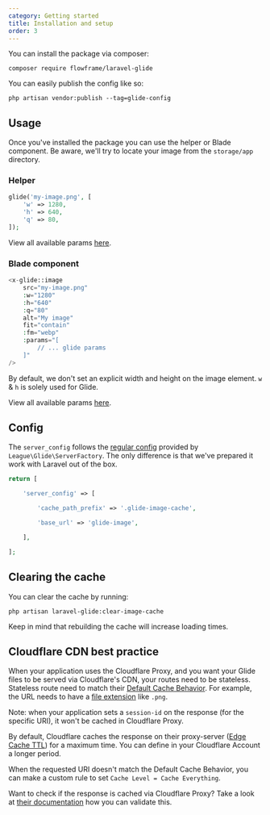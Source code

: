 ```yaml
---
category: Getting started
title: Installation and setup
order: 3
---
```


You can install the package via composer:

```
composer require flowframe/laravel-glide
```

You can easily publish the config like so:

```
php artisan vendor:publish --tag=glide-config
```

## Usage

Once you've installed the package you can use the helper or Blade component. Be aware, we'll try to locate your image from the `storage/app` directory.

### Helper

```php
glide('my-image.png', [
    'w' => 1280,
    'h' => 640,
    'q' => 80,
]);
```

View all available params [here](https://glide.thephpleague.com/2.0/api/quick-reference/).

### Blade component

```php
<x-glide::image
    src="my-image.png"
    :w="1280"
    :h="640"
    :q="80"
    alt="My image"
    fit="contain"
    :fm="webp"
    :params="[
        // ... glide params
    ]"
/>
```

By default, we don't set an explicit width and height on the image element. `w` & `h` is solely used for Glide.

View all available params [here](https://glide.thephpleague.com/2.0/api/quick-reference/).

## Config

The `server_config` follows the [regular config](https://glide.thephpleague.com/2.0/config/setup/) provided by `League\Glide\ServerFactory`. The only difference is that we've prepared it work with Laravel out of the box.

```php
return [

    'server_config' => [

        'cache_path_prefix' => '.glide-image-cache',

        'base_url' => 'glide-image',

    ],

];
```

## Clearing the cache

You can clear the cache by running:

```
php artisan laravel-glide:clear-image-cache
```

Keep in mind that rebuilding the cache will increase loading times.

## Cloudflare CDN best practice

When your application uses the Cloudflare Proxy, and you want your Glide files to be served via Cloudflare's CDN, your routes need to be stateless. Stateless route need to match their [Default Cache Behavior](https://developers.cloudflare.com/cache/about/default-cache-behavior). For example, the URL needs to have a [file extension](https://developers.cloudflare.com/cache/about/default-cache-behavior#default-cached-file-extensions) like `.png`.

Note: when your application sets a `session-id` on the response (for the specific URI), it won't be cached in Cloudflare Proxy.

By default, Cloudflare caches the response on their proxy-server ([Edge Cache TTL](https://developers.cloudflare.com/cache/about/edge-browser-cache-ttl)) for a maximum time. You can define in your Cloudflare Account a longer period.

When the requested URI doesn't match the Default Cache Behavior, you can make a custom rule to set `Cache Level = Cache Everything`.

Want to check if the response is cached via Cloudflare Proxy? Take a look at [their documentation](https://developers.cloudflare.com/cache/about/default-cache-behavior#cloudflare-cache-responses) how you can validate this.
